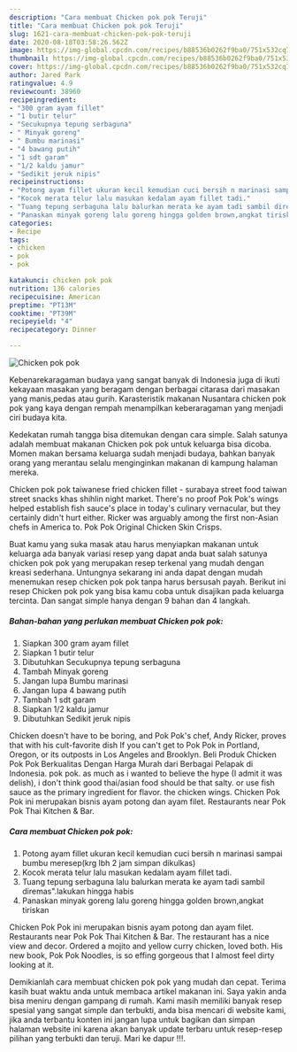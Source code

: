 ```yaml
---
description: "Cara membuat Chicken pok pok Teruji"
title: "Cara membuat Chicken pok pok Teruji"
slug: 1621-cara-membuat-chicken-pok-pok-teruji
date: 2020-08-18T03:58:26.562Z
image: https://img-global.cpcdn.com/recipes/b88536b0262f9ba0/751x532cq70/chicken-pok-pok-foto-resep-utama.jpg
thumbnail: https://img-global.cpcdn.com/recipes/b88536b0262f9ba0/751x532cq70/chicken-pok-pok-foto-resep-utama.jpg
cover: https://img-global.cpcdn.com/recipes/b88536b0262f9ba0/751x532cq70/chicken-pok-pok-foto-resep-utama.jpg
author: Jared Park
ratingvalue: 4.9
reviewcount: 38960
recipeingredient:
- "300 gram ayam fillet"
- "1 butir telur"
- "Secukupnya tepung serbaguna"
- " Minyak goreng"
- " Bumbu marinasi"
- "4 bawang putih"
- "1 sdt garam"
- "1/2 kaldu jamur"
- "Sedikit jeruk nipis"
recipeinstructions:
- "Potong ayam fillet ukuran kecil kemudian cuci bersih n marinasi sampai bumbu meresep(krg lbh 2 jam simpan dikulkas)"
- "Kocok merata telur lalu masukan kedalam ayam fillet tadi."
- "Tuang tepung serbaguna lalu balurkan merata ke ayam tadi sambil diremas&#34;.lakukan hingga habis"
- "Panaskan minyak goreng lalu goreng hingga golden brown,angkat tiriskan"
categories:
- Recipe
tags:
- chicken
- pok
- pok

katakunci: chicken pok pok 
nutrition: 136 calories
recipecuisine: American
preptime: "PT13M"
cooktime: "PT39M"
recipeyield: "4"
recipecategory: Dinner

---
```



![Chicken pok pok](https://img-global.cpcdn.com/recipes/b88536b0262f9ba0/751x532cq70/chicken-pok-pok-foto-resep-utama.jpg)

Kebenarekaragaman budaya yang sangat banyak di Indonesia juga di ikuti kekayaan masakan yang beragam dengan berbagai citarasa dari masakan yang manis,pedas atau gurih. Karasteristik makanan Nusantara chicken pok pok yang kaya dengan rempah menampilkan keberaragaman yang menjadi ciri budaya kita.


Kedekatan rumah tangga bisa ditemukan dengan cara simple. Salah satunya adalah membuat makanan Chicken pok pok untuk keluarga bisa dicoba. Momen makan bersama keluarga sudah menjadi budaya, bahkan banyak orang yang merantau selalu menginginkan makanan di kampung halaman mereka.

Chicken pok pok taiwanese fried chicken fillet - surabaya street food taiwan street snacks khas shihlin night market. There&#39;s no proof Pok Pok&#39;s wings helped establish fish sauce&#39;s place in today&#39;s culinary vernacular, but they certainly didn&#39;t hurt either. Ricker was arguably among the first non-Asian chefs in America to. Pok Pok Original Chicken Skin Crisps.

Buat kamu yang suka masak atau harus menyiapkan makanan untuk keluarga ada banyak variasi resep yang dapat anda buat salah satunya chicken pok pok yang merupakan resep terkenal yang mudah dengan kreasi sederhana. Untungnya sekarang ini anda dapat dengan mudah menemukan resep chicken pok pok tanpa harus bersusah payah.
Berikut ini resep Chicken pok pok yang bisa kamu coba untuk disajikan pada keluarga tercinta. Dan sangat simple hanya dengan 9 bahan dan 4 langkah.


<!--inarticleads1-->

##### Bahan-bahan yang perlukan membuat Chicken pok pok:

1. Siapkan 300 gram ayam fillet
1. Siapkan 1 butir telur
1. Dibutuhkan Secukupnya tepung serbaguna
1. Tambah  Minyak goreng
1. Jangan lupa  Bumbu marinasi
1. Jangan lupa 4 bawang putih
1. Tambah 1 sdt garam
1. Siapkan 1/2 kaldu jamur
1. Dibutuhkan Sedikit jeruk nipis


Chicken doesn&#39;t have to be boring, and Pok Pok&#39;s chef, Andy Ricker, proves that with his cult-favorite dish If you can&#39;t get to Pok Pok in Portland, Oregon, or its outposts in Los Angeles and Brooklyn. Beli Produk Chicken Pok Pok Berkualitas Dengan Harga Murah dari Berbagai Pelapak di Indonesia. pok pok. as much as i wanted to believe the hype (I admit it was delish), i don&#39;t think good thai/asian food should be that salty. or use fish sauce as the primary ingredient for flavor. the chicken wings. Chicken Pok Pok ini merupakan bisnis ayam potong dan ayam filet. Restaurants near Pok Pok Thai Kitchen &amp; Bar. 

<!--inarticleads2-->

##### Cara membuat  Chicken pok pok:

1. Potong ayam fillet ukuran kecil kemudian cuci bersih n marinasi sampai bumbu meresep(krg lbh 2 jam simpan dikulkas)
1. Kocok merata telur lalu masukan kedalam ayam fillet tadi.
1. Tuang tepung serbaguna lalu balurkan merata ke ayam tadi sambil diremas&#34;.lakukan hingga habis
1. Panaskan minyak goreng lalu goreng hingga golden brown,angkat tiriskan


Chicken Pok Pok ini merupakan bisnis ayam potong dan ayam filet. Restaurants near Pok Pok Thai Kitchen &amp; Bar. The restaurant has a nice view and decor. Ordered a mojito and yellow curry chicken, loved both. His new book, Pok Pok Noodles, is so effing gorgeous that I almost feel dirty looking at it. 

Demikianlah cara membuat chicken pok pok yang mudah dan cepat. Terima kasih buat waktu anda untuk membaca artikel makanan ini. Saya yakin anda bisa meniru dengan gampang di rumah. Kami masih memiliki banyak resep spesial yang sangat simple dan terbukti, anda bisa mencari di website kami, jika anda terbantu konten ini jangan lupa untuk bagikan dan simpan halaman website ini karena akan banyak update terbaru untuk resep-resep pilihan yang terbukti dan teruji. Mari ke dapur !!!. 
